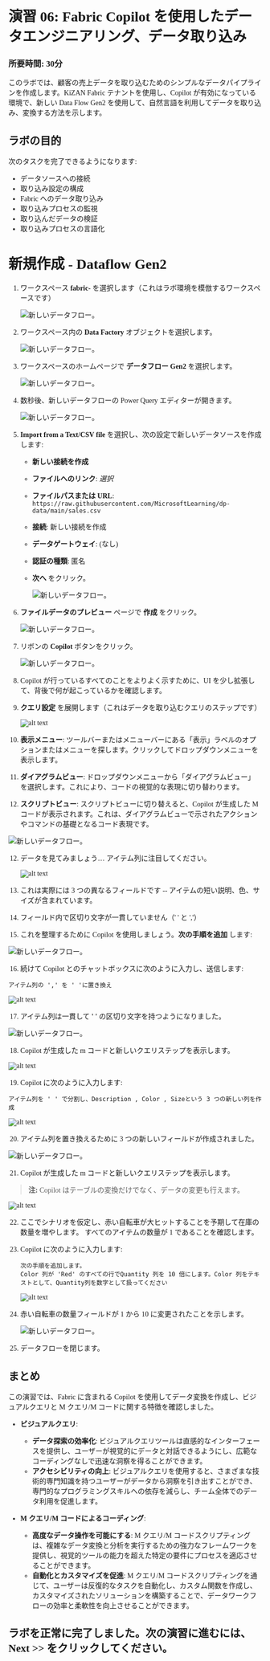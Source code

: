 <div style="font-family: 'Meiryo'">
   
# 演習 06: Fabric Copilot を使用したデータエンジニアリング、データ取り込み

### 所要時間: 30分

このラボでは、顧客の売上データを取り込むためのシンプルなデータパイプラインを作成します。KiZAN Fabric テナントを使用し、Copilot が有効になっている環境で、新しい Data Flow Gen2 を使用して、自然言語を利用してデータを取り込み、変換する方法を示します。

## ラボの目的

次のタスクを完了できるようになります:

- データソースへの接続  
- 取り込み設定の構成  
- Fabric へのデータ取り込み  
- 取り込みプロセスの監視  
- 取り込んだデータの検証  
- 取り込みプロセスの言語化
   
# 新規作成 - Dataflow Gen2

1. ワークスペース **fabric-<inject key="DeploymentID" enableCopy="false"/>** を選択します（これはラボ環境を模倣するワークスペースです）

   ![新しいデータフロー。](./Images/07/26.png)

1. ワークスペース内の **Data Factory** オブジェクトを選択します。

   ![新しいデータフロー。](./Images/07/27.png)

2. ワークスペースのホームページで **データフロー Gen2** を選択します。

   ![新しいデータフロー。](./Images/07/28.png)

3. 数秒後、新しいデータフローの Power Query エディターが開きます。

   ![新しいデータフロー。](./Images/07/new-dataflow.png)

4. **Import from a Text/CSV file** を選択し、次の設定で新しいデータソースを作成します:

   - **新しい接続を作成**
   - **ファイルへのリンク**: *選択*
   - **ファイルパスまたは URL**: `https://raw.githubusercontent.com/MicrosoftLearning/dp-data/main/sales.csv`
   - **接続**: 新しい接続を作成
   - **データゲートウェイ**: (なし)
   - **認証の種類**: 匿名
   - **次へ** をクリック。

     ![新しいデータフロー。](./Images/07/29.png)

5. **ファイルデータのプレビュー** ページで **作成** をクリック。

   ![新しいデータフロー。](./Images/07/30.png)

6. リボンの **Copilot** ボタンをクリック。

   ![新しいデータフロー。](./Images/07/31.png)

7. Copilot が行っているすべてのことをよりよく示すために、UI を少し拡張して、背後で何が起こっているかを確認します。

8. **クエリ設定** を展開します（これはデータを取り込むクエリのステップです）

    ![alt text](./Images/07/32.png)

9.  **表示メニュー**: ツールバーまたはメニューバーにある「表示」ラベルのオプションまたはメニューを探します。クリックしてドロップダウンメニューを表示します。

10. **ダイアグラムビュー**: ドロップダウンメニューから「ダイアグラムビュー」を選択します。これにより、コードの視覚的な表現に切り替わります。

11. **スクリプトビュー**: スクリプトビューに切り替えると、Copilot が生成した M コードが表示されます。これは、ダイアグラムビューで示されたアクションやコマンドの基礎となるコード表現です。

   ![新しいデータフロー。](./Images/07/1.png)

12. データを見てみましょう… アイテム列に注目してください。

    ![alt text](./Images/07/33.png)

13. これは実際には 3 つの異なるフィールドです -- アイテムの短い説明、色、サイズが含まれています。

14. フィールド内で区切り文字が一貫していません（' ' と ','）

15. これを整理するために Copilot を使用しましょう。**次の手順を追加** します:

   ![新しいデータフロー。](./Images/07/3.png)

16. 続けて Copilot とのチャットボックスに次のように入力し、送信します:
 
   ```
   アイテム列の ',' を ' 'に置き換え
   ```
   ![alt text](./Images/07/34.png)

17. アイテム列は一貫して **' '** の区切り文字を持つようになりました。

   ![新しいデータフロー。](./Images/07/4.png)

18. Copilot が生成した m コードと新しいクエリステップを表示します。
 

   ![alt text](./Images/07/mcode.png)

19. Copilot に次のように入力します:
 
   ```
   アイテム列を ' ' で分割し、Description , Color , Sizeという 3 つの新しい列を作成
   ```
   ![alt text](./Images/07/35.png)

20. アイテム列を置き換えるために 3 つの新しいフィールドが作成されました。

   ![新しいデータフロー。](./Images/07/5.png)
 
21. Copilot が生成した m コードと新しいクエリステップを表示します。
 
   >**注:** Copilot はテーブルの変換だけでなく、データの変更も行えます。

   ![alt text](./Images/07/36.png)

22. ここでシナリオを仮定し、赤い自転車が大ヒットすることを予期して在庫の数量を増やします。
すべてのアイテムの数量が 1 であることを確認します。
 
1. Copilot に次のように入力します:
 
   ```
   次の手順を追加します。 
   Color 列が 'Red' のすべての行でQuantity 列を 10 倍にします。Color 列をテキストとして、Quantity列を数字として扱ってください
   ```
   ![alt text](./Images/07/37.png)

2. 赤い自転車の数量フィールドが 1 から 10 に変更されたことを示します。

   ![新しいデータフロー。](./Images/07/6.png)
 
3. データフローを閉じます。

## まとめ

この演習では、Fabric に含まれる Copilot を使用してデータ変換を作成し、ビジュアルクエリと M クエリ/M コードに関する特徴を確認しました。

   - **ビジュアルクエリ**:
     - **データ探索の効率化**: ビジュアルクエリツールは直感的なインターフェースを提供し、ユーザーが視覚的にデータと対話できるようにし、広範なコーディングなしで迅速な洞察を得ることができます。
     - **アクセシビリティの向上**: ビジュアルクエリを使用すると、さまざまな技術的専門知識を持つユーザーがデータから洞察を引き出すことができ、専門的なプログラミングスキルへの依存を減らし、チーム全体でのデータ利用を促進します。

   - **M クエリ/M コードによるコーディング**:
     - **高度なデータ操作を可能にする**: M クエリ/M コードスクリプティングは、複雑なデータ変換と分析を実行するための強力なフレームワークを提供し、視覚的ツールの能力を超えた特定の要件にプロセスを適応させることができます。
     - **自動化とカスタマイズを促進**: M クエリ/M コードスクリプティングを通じて、ユーザーは反復的なタスクを自動化し、カスタム関数を作成し、カスタマイズされたソリューションを構築することで、データワークフローの効率と柔軟性を向上させることができます。

## ラボを正常に完了しました。次の演習に進むには、Next >> をクリックしてください。

</div>
